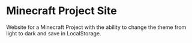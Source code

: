 # Minecraft Project Site

Website for a Minecraft Project with the ability to change the theme from light to dark and save in LocalStorage.

